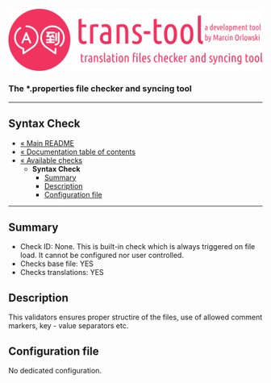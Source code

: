 ![trans-tool logo](../../artwork/trans-tool-logo.png)

### The *.properties file checker and syncing tool ###

---

## Syntax Check ##

* [« Main README](../../README.md)
* [« Documentation table of contents](../README.md)
* [« Available checks](README.md)
  * **Syntax Check**
    * [Summary](#summary)
    * [Description](#description)
    * [Configuration file](#configuration-file)

---

## Summary ##

* Check ID: None. This is built-in check which is always triggered on file load. It cannot be configured nor user controlled.
* Checks base file: YES
* Checks translations: YES

## Description ##

This validators ensures proper structire of the files, use of allowed comment markers, key - value separators etc.

## Configuration file ##

No dedicated configuration.
